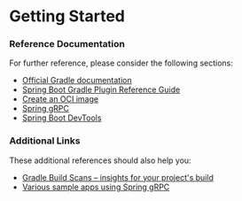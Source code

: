 # Getting Started

### Reference Documentation
For further reference, please consider the following sections:

* [Official Gradle documentation](https://docs.gradle.org)
* [Spring Boot Gradle Plugin Reference Guide](https://docs.spring.io/spring-boot/3.5.3/gradle-plugin)
* [Create an OCI image](https://docs.spring.io/spring-boot/3.5.3/gradle-plugin/packaging-oci-image.html)
* [Spring gRPC](https://docs.spring.io/spring-grpc/reference/index.html)
* [Spring Boot DevTools](https://docs.spring.io/spring-boot/3.5.3/reference/using/devtools.html)

### Additional Links
These additional references should also help you:

* [Gradle Build Scans – insights for your project's build](https://scans.gradle.com#gradle)
* [Various sample apps using Spring gRPC](https://github.com/spring-projects/spring-grpc/tree/main/samples)

